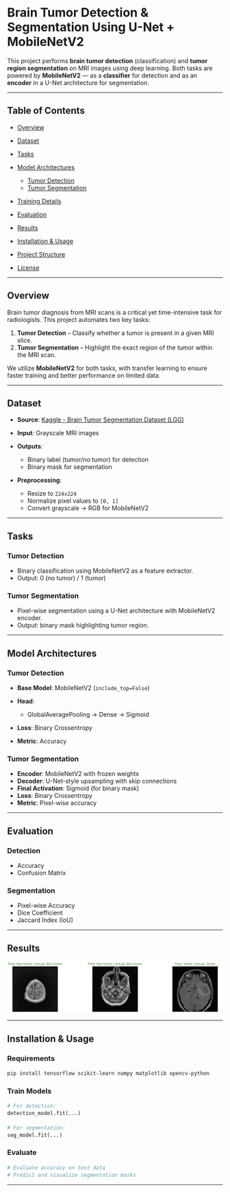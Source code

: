 

#  Brain Tumor Detection & Segmentation Using U-Net + MobileNetV2

This project performs **brain tumor detection** (classification) and **tumor region segmentation**  on MRI images using deep learning. Both tasks are powered by **MobileNetV2** — as a **classifier** for detection and as an **encoder** in a U-Net architecture for segmentation.

---

## Table of Contents

* [Overview](#overview)
* [Dataset](#dataset)
* [Tasks](#tasks)
* [Model Architectures](#model-architectures)

  * [Tumor Detection](#tumor-detection)
  * [Tumor Segmentation](#tumor-segmentation)
* [Training Details](#training-details)
* [Evaluation](#evaluation)
* [Results](#results)
* [Installation & Usage](#installation--usage)
* [Project Structure](#project-structure)
* [License](#license)

---

##  Overview

Brain tumor diagnosis from MRI scans is a critical yet time-intensive task for radiologists. This project automates two key tasks:

1. **Tumor Detection** – Classify whether a tumor is present in a given MRI slice.
2. **Tumor Segmentation** – Highlight the exact region of the tumor within the MRI scan.

We utilize **MobileNetV2** for both tasks, with transfer learning to ensure faster training and better performance on limited data.

---

##  Dataset

* **Source**: [Kaggle - Brain Tumor Segmentation Dataset (LGG)](https://www.kaggle.com/datasets/mateuszbuda/lgg-mri-segmentation)
* **Input**: Grayscale MRI images
* **Outputs**:

  * Binary label (tumor/no tumor) for detection
  * Binary mask for segmentation
* **Preprocessing**:

  * Resize to `224x224`
  * Normalize pixel values to `[0, 1]`
  * Convert grayscale → RGB for MobileNetV2

---

##  Tasks

###  Tumor Detection

* Binary classification using MobileNetV2 as a feature extractor.
* Output: 0 (no tumor) / 1 (tumor)

###  Tumor Segmentation

* Pixel-wise segmentation using a U-Net architecture with MobileNetV2 encoder.
* Output: binary mask highlighting tumor region.

---

## Model Architectures

###  Tumor Detection

* **Base Model**: MobileNetV2 (`include_top=False`)
* **Head**:

  * GlobalAveragePooling → Dense → Sigmoid
* **Loss**: Binary Crossentropy
* **Metric**: Accuracy

###  Tumor Segmentation

* **Encoder**: MobileNetV2 with frozen weights
* **Decoder**: U-Net-style upsampling with skip connections
* **Final Activation**: Sigmoid (for binary mask)
* **Loss**: Binary Crossentropy
* **Metric**: Pixel-wise accuracy

---


##  Evaluation

### Detection

* Accuracy
* Confusion Matrix

### Segmentation

* Pixel-wise Accuracy
* Dice Coefficient
* Jaccard Index (IoU)

---

##  Results

![Classification Result](images/classification.png)


---

##  Installation & Usage

###  Requirements

```bash
pip install tensorflow scikit-learn numpy matplotlib opencv-python
```

###  Train Models

```python
# For detection:
detection_model.fit(...)

# For segmentation:
seg_model.fit(...)
```

###  Evaluate

```python
# Evaluate accuracy on test data
# Predict and visualize segmentation masks
```

---
